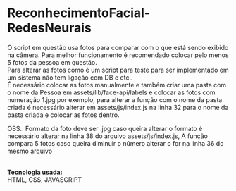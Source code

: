 # ReconhecimentoFacial-RedesNeurais
O script em questão usa fotos para comparar com o que está sendo exibido na câmera.
Para melhor funcionamento é recomendado colocar pelo menos 5 fotos da pessoa em questão.
</br>
Para alterar as fotos como é um script para teste para ser implementado em um sistema não tem ligação com DB e etc..
</br>
É necessário colocar as fotos manualmente e também criar uma pasta com o nome da Pessoa em assets/lib/face-api/labels
e colocar as fotos com numeração 1.jpg por exemplo, para alterar a função com o nome da pasta criada é necessário alterar
em assets/js/index.js na linha 32 para o nome da pasta criada e colocar as fotos dentro.
</br>

OBS.: Formato da foto deve ser .jpg caso queira alterar o formato é necessário alterar na linha 38 do arquivo assets/js/index.js, 
      A função compara 5 fotos caso queira diminuir o número alterar o for na linha 36 do mesmo arquivo

</br>
<strong>Tecnologia usada:</strong>
</br>
HTML, CSS, JAVASCRIPT
